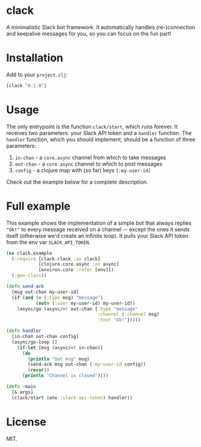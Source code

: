 # clack

A minimalistic Slack bot framework. It automatically handles (re-)connection and keepalive messages for you, so you can focus on the fun part!

# Installation

Add to your `project.clj`:
```clojure
[clack "0.1.0"]
```

# Usage

The only entrypoint is the function `clack/start`, which runs forever. It receives two parameters: your Slack API token and a `handler` function. The `handler` function, which you should implement, should be a function of three parameters:

1. `in-chan` - a `core.async` channel from which to take messages
2. `out-chan` - a `core.async` channel to which to post messages
3. `config` - a clojure map with (so far) keys `[:my-user-id]`

Check out the example below for a complete description.

# Full example

This example shows the implementation of a simple bot that always replies `"Ok!"` to every message received on a channel -- except the ones it sends itself (otherwise we'd create an infinite loop). It pulls your Slack API token from the env var `SLACK_API_TOKEN`.

```clojure
(ns clack.example
  (:require [clack.clack :as clack]
            [clojure.core.async :as async]
            [environ.core :refer [env]])
  (:gen-class))

(defn send-ack
  [msg out-chan my-user-id]
  (if (and (= (:type msg) "message")
           (not= (:user my-user-id) my-user-id))
    (async/go (async/>! out-chan {:type "message"
                                  :channel (:channel msg)
                                  :text "Ok!"}))))

(defn handler
  [in-chan out-chan config]
  (async/go-loop []
    (if-let [msg (async/<! in-chan)]
      (do
        (println "Got msg" msg)
        (send-ack msg out-chan (:my-user-id config))
        (recur))
      (println "Channel is closed"))))

(defn -main
  [& args]
  (clack/start (env :slack-api-token) handler))
```

# License

MIT.
